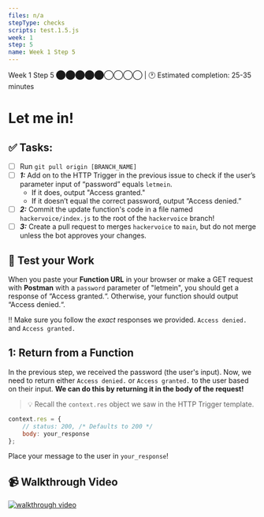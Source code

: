 ```yaml
---
files: n/a
stepType: checks
scripts: test.1.5.js
week: 1
step: 5
name: Week 1 Step 5
---
```

Week 1 Step 5 ⬤⬤⬤⬤⬤◯◯◯◯ | 🕐 Estimated completion: 25-35 minutes

# Let me in!

## ✅ Tasks:
- [ ] Run `git pull origin [BRANCH_NAME]`
- [ ] ***1:*** Add on to the HTTP Trigger in the previous issue to check if the user’s parameter input of “password” equals `letmein`.
    - If it does, output "Access granted."
    - If it doesn’t equal the correct password, output “Access denied.”
- [ ] ***2:*** Commit the update function's code in a file named `hackervoice/index.js` to the root of the `hackervoice` branch!
- [ ] ***3:*** Create a pull request to merges `hackervoice` to `main`, but do not merge unless the bot approves your changes.

## 🚧 Test your Work
When you paste your **Function URL** in your browser or make a GET request with **Postman** with a `password` parameter of "letmein", you should get a response of “Access granted.“. Otherwise, your function should output “Access denied.“.

‼️ Make sure you follow the *exact* responses we provided. `Access denied.` and `Access granted.`

## 1: Return from a Function

In the previous step, we received the password (the user's input). Now, we need to return either `Access denied.` or `Access granted.` to the user based on their input. **We can do this by returning it in the body of the request!**

>💡 Recall the `context.res` object we saw in the HTTP Trigger template.

```js
context.res = {
    // status: 200, /* Defaults to 200 */
    body: your_response
};
```

Place your message to the user in `your_response`!
## 📹 Walkthrough Video
[![walkthrough video](https://img.youtube.com/vi/rdAUUm3XwKE/0.jpg)](https://www.youtube.com/watch?v=rdAUUm3XwKE)